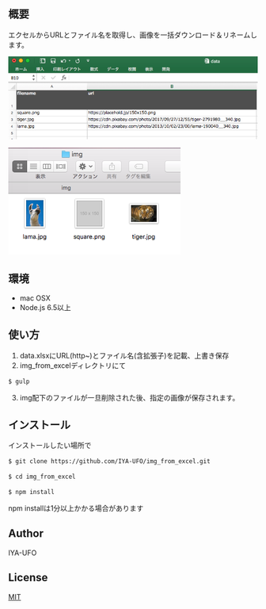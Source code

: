 ## 概要
エクセルからURLとファイル名を取得し、画像を一括ダウンロード＆リネームします。

![ScreenShot](readme_Img/excel.png)

![ScreenShot](readme_Img/img.png)

## 環境
- mac OSX
- Node.js 6.5以上

## 使い方
1. data.xlsxにURL(http~)とファイル名(含拡張子)を記載、上書き保存
2. img_from_excelディレクトリにて
```bash
$ gulp
```
3. img配下のファイルが一旦削除された後、指定の画像が保存されます。

## インストール
インストールしたい場所で
```bash
$ git clone https://github.com/IYA-UFO/img_from_excel.git
```

```bash
$ cd img_from_excel
```
```bash
$ npm install
```

npm installは1分以上かかる場合があります


## Author
IYA-UFO

## License
[MIT](http://b4b4r07.mit-license.org)
